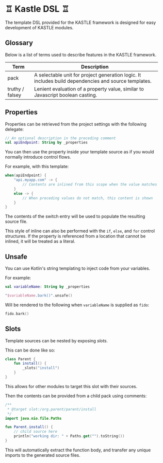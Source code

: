 # ♖ Kastle DSL ♖

The template DSL provided for the KASTLE framework is designed for easy development of 
KASTLE modules.

## Glossary

Below is a list of terms used to describe features in the KASTLE framework.

| Term            | Description                                                                                           |
|-----------------|-------------------------------------------------------------------------------------------------------|
| pack            | A selectable unit for project generation logic.  It includes build dependencies and source templates. |
| truthy / falsey | Lenient evaluation of a property value, similar to Javascript boolean casting.                        |

## Properties

Properties can be retrieved from the project settings with the following delegate:

```kotlin
// An optional description in the preceding comment
val apiEndpoint: String by _properties
```

You can then use the property inside your template source as if you would normally introduce control flows.

For example, with this template:

```kotlin
when(apiEndpoint) {
    "api.myapp.com" -> {
        // Contents are inlined from this scope when the value matches
    }
    else -> {
        // When preceding values do not match, this content is shown
    }
}
```

The contents of the switch entry will be used to populate the resulting source file.

This style of inline can also be performed with the `if`, `else`, and `for` control structures.  If the property
is referenced from a location that cannot be inlined, it will be treated as a literal.

## Unsafe

You can use Kotlin's string templating to inject code from your variables.

For example:

```kotlin
val variableName: String by _properties

"$variableName.bark()".unsafe()
```

Will be rendered to the following when `variableName` is supplied as `fido`:

```kotlin
fido.bark()
```

## Slots

Template sources can be nested by exposing _slots_.

This can be done like so:

```kotlin
class Parent {
    fun install() {
        _slots("install")
    }
}
```

This allows for other modules to target this slot with their sources.

Then the contents can be provided from a child pack using comments:

```kotlin
/**
 * @target slot:/org.parent/parent/install
 */
import java.nio.file.Paths

fun Parent.install() {
    // child source here
    println("working dir: " + Paths.get("").toString())
}
```

This will automatically extract the function body, and transfer any unique imports to the generated source files.